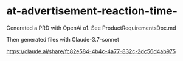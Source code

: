 # at-advertisement-reaction-time-

Generated a PRD with OpenAi o1. See ProductRequirementsDoc.md

Then generated files with Claude-3.7-sonnet

https://claude.ai/share/fc82e584-4b4c-4a77-832c-2dc56d4ab975